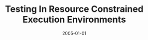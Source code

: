 ---
title: "Testing In Resource Constrained Execution Environments"
date: 2005-01-01
venue: "20th IEEE/ACM International Conference on Automated Software Engineering (ASE 2005), November 7-11, 2005, Long Beach, CA, USA"
paperurl: https://doi.org/10.1145/1101908.1101984
authors: "Gregory M Kapfhammer, Mary Lou Soffa and Daniel Mosse"
awards: ""
---